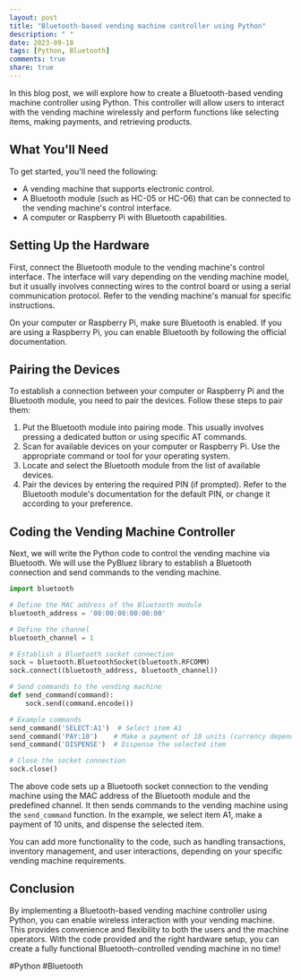 ```yaml
---
layout: post
title: "Bluetooth-based vending machine controller using Python"
description: " "
date: 2023-09-18
tags: [Python, Bluetooth]
comments: true
share: true
---
```


In this blog post, we will explore how to create a Bluetooth-based vending machine controller using Python. This controller will allow users to interact with the vending machine wirelessly and perform functions like selecting items, making payments, and retrieving products.

## What You'll Need

To get started, you'll need the following:

- A vending machine that supports electronic control.
- A Bluetooth module (such as HC-05 or HC-06) that can be connected to the vending machine's control interface.
- A computer or Raspberry Pi with Bluetooth capabilities.

## Setting Up the Hardware

First, connect the Bluetooth module to the vending machine's control interface. The interface will vary depending on the vending machine model, but it usually involves connecting wires to the control board or using a serial communication protocol. Refer to the vending machine's manual for specific instructions.

On your computer or Raspberry Pi, make sure Bluetooth is enabled. If you are using a Raspberry Pi, you can enable Bluetooth by following the official documentation.

## Pairing the Devices

To establish a connection between your computer or Raspberry Pi and the Bluetooth module, you need to pair the devices. Follow these steps to pair them:

1. Put the Bluetooth module into pairing mode. This usually involves pressing a dedicated button or using specific AT commands.
2. Scan for available devices on your computer or Raspberry Pi. Use the appropriate command or tool for your operating system.
3. Locate and select the Bluetooth module from the list of available devices.
4. Pair the devices by entering the required PIN (if prompted). Refer to the Bluetooth module's documentation for the default PIN, or change it according to your preference.

## Coding the Vending Machine Controller

Next, we will write the Python code to control the vending machine via Bluetooth. We will use the PyBluez library to establish a Bluetooth connection and send commands to the vending machine.

```python
import bluetooth

# Define the MAC address of the Bluetooth module
bluetooth_address = '00:00:00:00:00:00'

# Define the channel
bluetooth_channel = 1

# Establish a Bluetooth socket connection
sock = bluetooth.BluetoothSocket(bluetooth.RFCOMM)
sock.connect((bluetooth_address, bluetooth_channel))

# Send commands to the vending machine
def send_command(command):
    sock.send(command.encode())

# Example commands
send_command('SELECT:A1')  # Select item A1
send_command('PAY:10')    # Make a payment of 10 units (currency depends on the vending machine)
send_command('DISPENSE')  # Dispense the selected item

# Close the socket connection
sock.close()
```

The above code sets up a Bluetooth socket connection to the vending machine using the MAC address of the Bluetooth module and the predefined channel. It then sends commands to the vending machine using the `send_command` function. In the example, we select item A1, make a payment of 10 units, and dispense the selected item.

You can add more functionality to the code, such as handling transactions, inventory management, and user interactions, depending on your specific vending machine requirements.

## Conclusion

By implementing a Bluetooth-based vending machine controller using Python, you can enable wireless interaction with your vending machine. This provides convenience and flexibility to both the users and the machine operators. With the code provided and the right hardware setup, you can create a fully functional Bluetooth-controlled vending machine in no time!

#Python #Bluetooth